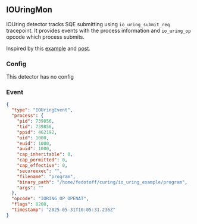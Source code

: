 ## IOUringMon

IOUring detector tracks SQE submitting using `io_uring_submit_req` tracepoint.
It provides events with the process information and `io_uring_op` opcode which process
submits.

Inspired by this [example](https://github.com/armosec/curing) and [post](https://www.armosec.io/blog/io_uring-rootkit-bypasses-linux-security/).

### Config

This detector has no config

### Event

```json
{
  "type": "IOUringEvent",
  "process": {
    "pid": 739856,
    "tid": 739856,
    "ppid": 462192,
    "uid": 1000,
    "euid": 1000,
    "auid": 1000,
    "cap_inheritable": 0,
    "cap_permitted": 0,
    "cap_effective": 0,
    "secureexec": "",
    "filename": "program",
    "binary_path": "/home/fedotoff/curing/io_uring_example/program",
    "args": ""
  },
  "opcode": "IORING_OP_OPENAT",
  "flags": 8208,
  "timestamp": "2025-05-31T10:05:31.236Z"
}
```
